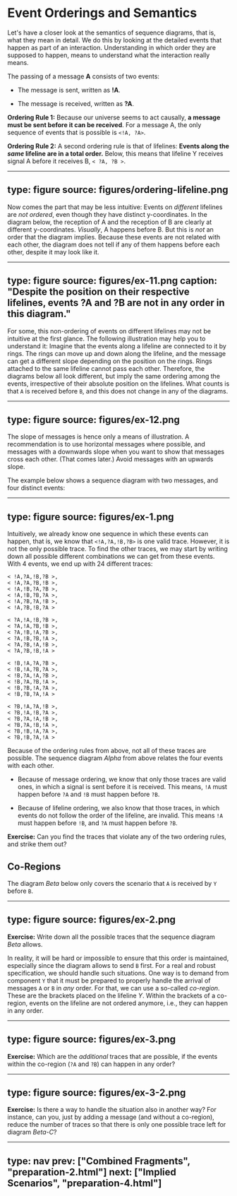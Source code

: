 # Event Orderings and Semantics

Let's have a closer look at the semantics of sequence diagrams, that is,
what they mean in detail. We do this by looking at the detailed events
that happen as part of an interaction. Understanding in which order they
are supposed to happen, means to understand what the interaction really
means.

The passing of a message **A** consists of two events:

-   The message is sent, written as **!A**.

-   The message is received, written as **?A**.

**Ordering Rule 1:** Because our universe seems to act causally, **a
message must be sent before it can be received**. For a message A, the
only sequence of events that is possible is `<!A, ?A>`.

**Ordering Rule 2:** A second ordering rule is that of lifelines:
**Events along the *same* lifeline are in a total order.** Below, this
means that lifeline Y receives signal A before it receives B,
`< ?A, ?B >`.

---
type: figure
source: figures/ordering-lifeline.png
---

Now comes the part that may be less intuitive: Events on *different*
lifelines are *not ordered*, even though they have distinct
y-coordinates. In the diagram below, the reception of A and the
reception of B are clearly at different y-coordinates. *Visually*, A
happens before B. But this is *not* an order that the diagram implies.
Because these events are not related with each other, the diagram does
not tell if any of them happens before each other, despite it may look
like it.

---
type: figure
source: figures/ex-11.png
caption: "Despite the position on their respective lifelines, events ?A and
?B are not in any order in this
diagram."
---


For some, this non-ordering of events on different lifelines may not be
intuitive at the first glance. The following illustration may help you
to understand it: Imagine that the events along a lifeline are connected
to it by rings. The rings can move up and down along the lifeline, and
the message can get a different slope depending on the position on the
rings. Rings attached to the same lifeline cannot pass each other.
Therefore, the diagrams below all look different, but imply the same
ordering among the events, irrespective of their absolute position on
the lifelines. What counts is that `A` is received before `B`, and this
does not change in any of the diagrams.

---
type: figure
source: figures/ex-12.png
---

The slope of messages is hence only a means of illustration. A
recommendation is to use horizontal messages where possible, and
messages with a downwards slope when you want to show that messages
cross each other. (That comes later.) Avoid messages with an upwards
slope.

The example below shows a sequence diagram with two messages, and four
distinct events:

---
type: figure
source: figures/ex-1.png
---

Intuitively, we already know one sequence in which these events can
happen, that is, we know that `<!A,?A,!B,?B>` is one valid
trace. However, it is not the only possible trace. To find the other
traces, we may start by writing down all possible different combinations
we can get from these events. With 4 events, we end up with 24 different
traces:

```
< !A,?A,!B,?B >,
< !A,?A,?B,!B >,
< !A,!B,?A,?B >,
< !A,!B,?B,?A >,
< !A,?B,?A,!B >,
< !A,?B,!B,?A >

< ?A,!A,!B,?B >,
< ?A,!A,?B,!B >,
< ?A,!B,!A,?B >,
< ?A,!B,?B,!A >,
< ?A,?B,!A,!B >,
< ?A,?B,!B,!A >

< !B,!A,?A,?B >,
< !B,!A,?B,?A >,
< !B,?A,!A,?B >,
< !B,?A,?B,!A >,
< !B,?B,!A,?A >,
< !B,?B,?A,!A >

< ?B,!A,?A,!B >,
< ?B,!A,!B,?A >,
< ?B,?A,!A,!B >,
< ?B,?A,!B,!A >,
< ?B,!B,!A,?A >,
< ?B,!B,?A,!A >
```


Because of the ordering rules from above, not all of these traces are
possible. The sequence diagram *Alpha* from above relates the four
events with each other.

-   Because of message ordering, we know that only those traces are
    valid ones, in which a signal is sent before it is received. This
    means, `!A` must happen before `?A` and `!B` must happen before
    `?B`.

-   Because of lifeline ordering, we also know that those traces, in
    which events do not follow the order of the lifeline, are invalid.
    This means `!A` must happen before `!B`, and `?A` must happen before
    `?B`.

**Exercise:** Can you find the traces that violate any of the two
ordering rules, and strike them out?

## Co-Regions

The diagram *Beta* below only covers the scenario that `A` is received
by `Y` before `B`.

---
type: figure
source: figures/ex-2.png
---

**Exercise:** Write down all the possible traces that the sequence
diagram *Beta* allows.

In reality, it will be hard or impossible to ensure that this order is
maintained, especially since the diagram allows to send `B` first. For a
real and robust specification, we should handle such situations. One way
is to demand from component `Y` that it must be prepared to properly
handle the arrival of messages `A` or `B` in *any* order. For that, we
can use a so-called *co-region*. These are the brackets placed on the
lifeline *Y*. Within the brackets of a co-region, events on the lifeline
are not ordered anymore, i.e., they can happen in any order.

---
type: figure
source: figures/ex-3.png
---

**Exercise:** Which are the *additional* traces that are possible, if
the events within the co-region (`?A` and `?B`) can happen in any order?

---
type: figure
source: figures/ex-3-2.png
---

**Exercise:** Is there a way to handle the situation also in another
way? For instance, can you, just by adding a message (and without a
co-region), reduce the number of traces so that there is only one
possible trace left for diagram *Beta-C*?

---
type: nav
prev: ["Combined Fragments", "preparation-2.html"]
next: ["Implied Scenarios", "preparation-4.html"]
---
